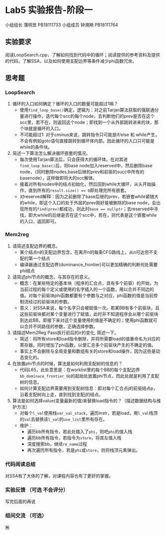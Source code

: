 # Lab5 实验报告-阶段一

小组组长 蒲明昱 PB18111733 
小组成员 钟溯飏 PB18111764

## 实验要求

阅读LoopSearch.cpp，了解如何找到代码中的循环；阅读提供的参考资料及提供的代码，了解SSA，以及如何使用支配边界等条件减少phi函数冗余。

## 思考题
### LoopSearch
1. 循环的入口如何确定？循环的入口的数量可能超过1嘛？
   - 使用`find_loop_base()`确定，逻辑为：对之前Tarjan算法获取的强联通分量进行操作，迭代每个scc的每个node，去判断他们的prev是否在这个scc里，若不在，则返回这个node；即找到一个从外部跳转进来的块，那个块就是循环的入口。
   - 不可能超过1: 对于cminus来说，跳转指令只可能是if/else 和 while产生，不会有例如goto语句直接跳转到循环体内部。因此循环的入口只可能是while的条件块。
2. 简述一下算法怎么解决循环嵌套的情况。
   - 每次使用Tarjan算法后，只会获得大的循环体。在对其进`find_loop_base()`后，将base node加入reserved中，然后删除base node，（同时删除nodes,base后继的prev和前驱的succ中所有的basenode），这样做即将大的scc解体。
   - 接着对所有nodes中的结点初始化，然后回到while大循环，从头开始操作，直到所有的`result.size() == 0`即处理完所有嵌套。
   - 对reserved解释：因为之前删除了base后继的prev，若嵌套while紧随大的while，即这个入口的处于外层的prev刚好是被删除的base node，会出现所有的`find(prev)`都成功，则此时`base == nullptr`；去reserved中寻找，即大while的后继是否在这个scc中，若在，则代表是这个嵌套while的入口，返回即可。
### Mem2reg
1. 请简述支配边界的概念。
   - 某个结点n的支配边界包含，在离开n的每条CFG路线上，从n可达但不支配的第一个结点
   - 编译器通过支配边界(dominance_frontier)可以更加精确的判断何处需要phi结点
2. 请简述phi节点的概念，与其存在的意义。
   - 概念：在某些特定的基本块（程序的汇合点，具有多个前驱）的开始，为当前过程的每个定义或使用的名字插入的一个函数，用以合并不同边的值。对每个前驱块phi函数都要有个参数与之对应，phi函数的值是当前控制流经过的前驱块的参数。
   - 意义：对SSA来说，每个名字只会被赋值一次。若某BB有多个前驱块，且这些前驱块都对某个变量进行了赋值，此时并不知道程序会从哪个前驱块到达此BB，即接下来对这个变量使用的值是不确定的；使用phi函数就可以合并不同路径的参数，正确选择参数。
3. 请描述Mem2Reg Pass执行前后的ir的变化, 简述一下。
   - 简述：将所有store和load指令删除，并将所需要load的值重命名为对应的寄存器。同时增加了phi函数，以便汇总多个前驱块产生的不确定的值。
   - 事实上不会删除与全局变量和数组有关的store和load操作，因为这些是动态变化的。
4. 在放置phi节点的时候，算法是如何利用支配树的信息的？
   - 代码L65，此处意思是：在worklist里的每个BB的每个支配边界`bb_dominace_frontier_bb`的起始处放置phi节点，而此处就是利用了支配树的信息。
   - 如何计算支配边界需要用到支配树信息：即对每个汇合点j的前驱结点p，沿着支配树向上走，直到找到支配j的结点。
5. 算法是如何选择value(变量最新的值)来替换load指令的？（描述数据结构与维护方法）
   - 对每个`l_val`使用栈`var_val_stack`，遍历instr，若是load，用`l_val`栈顶的`val`去替换该`l_val`的`use_list`里所有存在。
   - 维护：
     - 遍历bb所有指令，若此处插入了`phi`，则吧`phi`的值入栈
     - 遍历bb所有指令，若指令为`store`，将其左值入栈
     - 深度搜索bb，继续`re_name`过程
     - 再次遍历所有指令，若是`phi`或`store`，则将栈顶元素弹出。

### 代码阅读总结

对SSA有了大体的了解，对课程内容也有了更好的掌握。

### 实验反馈 （可选 不会评分）

写完后面的再说

### 组间交流 （可选）

🈚️
